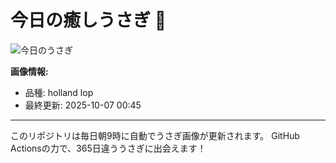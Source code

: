 # 今日の癒しうさぎ 🐰

![今日のうさぎ](https://firebasestorage.googleapis.com/v0/b/rabbitdb-9370d.appspot.com/o/rabbits%2F1769282a?alt=media&token=776464bf-1c9f-4691-898c-5d545c6c6649)

**画像情報:**
- 品種: holland lop
- 最終更新: 2025-10-07 00:45

---

このリポジトリは毎日朝9時に自動でうさぎ画像が更新されます。
GitHub Actionsの力で、365日違ううさぎに出会えます！

